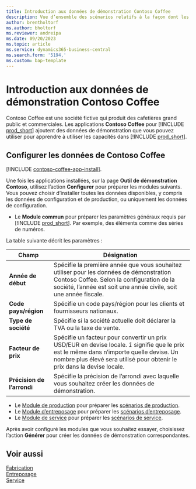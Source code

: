 ```yaml
---
title: Introduction aux données de démonstration Contoso Coffee
description: Vue d’ensemble des scénarios relatifs à la façon dont les données de démonstration Contoso Coffee peuvent vous aider à apprendre à utiliser les capacités dans Business Central.
author: brentholtorf
ms.author: bholtorf
ms.reviewer: andreipa
ms.date: 09/20/2023
ms.topic: article
ms.service: dynamics365-business-central
ms.search.form: '5194,'
ms.custom: bap-template
---
```


# Introduction aux données de démonstration Contoso Coffee

Contoso Coffee est une société fictive qui produit des cafetières grand public et commerciales. Les applications **Contoso Coffee** pour [!INCLUDE [prod_short](../includes/prod_short.md)] ajoutent des données de démonstration que vous pouvez utiliser pour apprendre à utiliser les capacités dans [!INCLUDE [prod_short](../includes/prod_short.md)].  

## Configurer les données de Contoso Coffee

[!INCLUDE [contoso-coffee-app-install](contoso-coffee-app-install.md)].

Une fois les applications installées, sur la page **Outil de démonstration Contoso**, utilisez l’action **Configurer** pour préparer les modules suivants. Vous pouvez choisir d’installer toutes les données disponibles, y compris les données de configuration et de production, ou uniquement les données de configuration.

 - Le **Module commun** pour préparer les paramètres généraux requis par [!INCLUDE [prod_short](../includes/prod_short.md)]. Par exemple, des éléments comme des séries de numéros. 

La table suivante décrit les paramètres :  

|Champ  |Désignation  |
|---------|---------|
|**Année de début** |Spécifie la première année que vous souhaitez utiliser pour les données de démonstration Contoso Coffee. Selon la configuration de la société, l’année est soit une année civile, soit une année fiscale.|
|**Code pays/région**|Spécifie un code pays/région pour les clients et fournisseurs nationaux.|
|**Type de société**    |Spécifie si la société actuelle doit déclarer la TVA ou la taxe de vente. |
|**Facteur de prix**     |Spécifie un facteur pour convertir un prix USD/EUR en devise locale. *1* signifie que le prix est le même dans n’importe quelle devise. Un nombre plus élevé sera utilisé pour obtenir le prix dans la devise locale. |
|**Précision de l’arrondi**  |Spécifie la précision de l’arrondi avec laquelle vous souhaitez créer les données de démonstration.|

 - Le [Module de production](manufacturing/contoso-coffee-manufacturing-intro.md) pour préparer les [scénarios de production](manufacturing/contoso-coffee-manufacturing-intro.md#scenarios).
 - Le [Module d’entreposage](warehousing/contoso-coffee-warehousing-intro.md) pour préparer les [scénarios d’entreposage](warehousing/contoso-coffee-warehousing-intro.md#scenarios).
 - Le [Module de service](service/contoso-coffee-service-intro.md) pour préparer les [scénarios de service](service/contoso-coffee-service-intro.md#scenarios).

Après avoir configuré les modules que vous souhaitez essayer, choisissez l’action **Générer** pour créer les données de démonstration correspondantes.

## Voir aussi

[Fabrication](../production-manage-manufacturing.md)  
[Entreposage](../warehouse-manage-warehouse.md)  
[Service](../service-service.md)
<!-- [Projects and Jobs](../projects-manage-projects.md) -->

